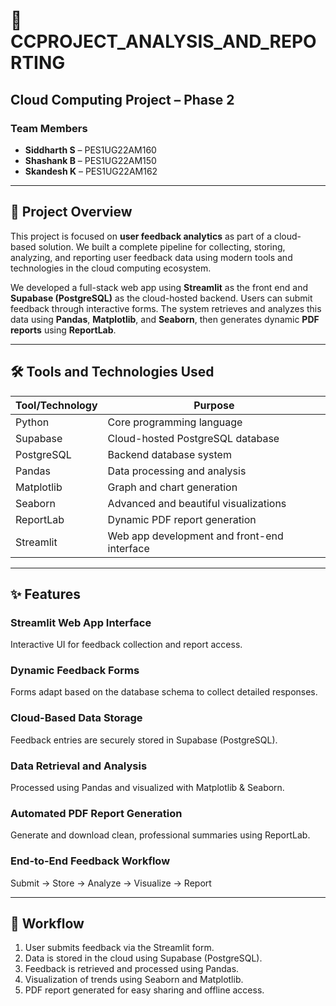 # 🧠 CCPROJECT_ANALYSIS_AND_REPORTING

## Cloud Computing Project – Phase 2

### Team Members
- **Siddharth S** – PES1UG22AM160  
- **Shashank B** – PES1UG22AM150  
- **Skandesh K** – PES1UG22AM162  

---

## 📌 Project Overview

This project is focused on **user feedback analytics** as part of a cloud-based solution. We built a complete pipeline for collecting, storing, analyzing, and reporting user feedback data using modern tools and technologies in the cloud computing ecosystem.

We developed a full-stack web app using **Streamlit** as the front end and **Supabase (PostgreSQL)** as the cloud-hosted backend. Users can submit feedback through interactive forms. The system retrieves and analyzes this data using **Pandas**, **Matplotlib**, and **Seaborn**, then generates dynamic **PDF reports** using **ReportLab**.

---

## 🛠️ Tools and Technologies Used

| Tool/Technology | Purpose |
|-----------------|---------|
| Python | Core programming language |
| Supabase | Cloud-hosted PostgreSQL database |
| PostgreSQL | Backend database system |
| Pandas | Data processing and analysis |
| Matplotlib | Graph and chart generation |
| Seaborn | Advanced and beautiful visualizations |
| ReportLab | Dynamic PDF report generation |
| Streamlit | Web app development and front-end interface |

---

## ✨ Features

### Streamlit Web App Interface
Interactive UI for feedback collection and report access.

### Dynamic Feedback Forms
Forms adapt based on the database schema to collect detailed responses.

### Cloud-Based Data Storage
Feedback entries are securely stored in Supabase (PostgreSQL).

### Data Retrieval and Analysis
Processed using Pandas and visualized with Matplotlib & Seaborn.

### Automated PDF Report Generation
Generate and download clean, professional summaries using ReportLab.

### End-to-End Feedback Workflow
Submit → Store → Analyze → Visualize → Report

---

## 🔁 Workflow

1. User submits feedback via the Streamlit form.
2. Data is stored in the cloud using Supabase (PostgreSQL).
3. Feedback is retrieved and processed using Pandas.
4. Visualization of trends using Seaborn and Matplotlib.
5. PDF report generated for easy sharing and offline access.
